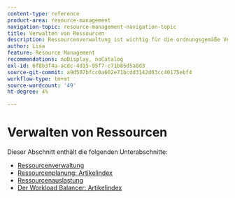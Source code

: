```yaml
---
content-type: reference
product-area: resource-management
navigation-topic: resource-management-navigation-topic
title: Verwalten von Ressourcen
description: Ressourcenverwaltung ist wichtig für die ordnungsgemäße Verwaltung Ihrer Arbeit und die Prognose der Verfügbarkeit. In den folgenden Artikeln erfahren Sie, wie Sie Ihre Ressourcen für die Arbeit planen und planen.
author: Lisa
feature: Resource Management
recommendations: noDisplay, noCatalog
exl-id: 6f8b3f4a-acdc-4d15-95f7-c71b85d5a8d3
source-git-commit: a9d507bfcc0a602e71bcdd3142d63cc40175ebf4
workflow-type: tm+mt
source-wordcount: '49'
ht-degree: 4%

---
```


# Verwalten von Ressourcen

Dieser Abschnitt enthält die folgenden Unterabschnitte:

* [Ressourcenverwaltung](../resource-mgmt/resource-mgmt-overview/resource-management-overview.md)
* [Ressourcenplanung: Artikelindex](../resource-mgmt/resource-planning/resource-planning-overview.md)
* [Ressourcenauslastung](../resource-mgmt/resource-utilization/resource-utilization.md)
* [Der Workload Balancer: Artikelindex](../resource-mgmt/workload-balancer/workload-balancer.md)
